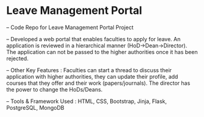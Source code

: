 # Leave Management Portal

– Code Repo for Leave Management Portal Project

– Developed a web portal that enables faculties to apply for leave. An application is reviewed in a hierarchical manner (HoD→Dean→Director). The application can not be passed to the higher authorities once it has been rejected.

– Other Key Features : Faculties can start a thread to discuss their application with higher authorities, they can update their profile, add courses that they offer and their work (papers/journals). The director has the power to change the HoDs/Deans.

– Tools & Framework Used : HTML, CSS, Bootstrap, Jinja, Flask, PostgreSQL, MongoDB
